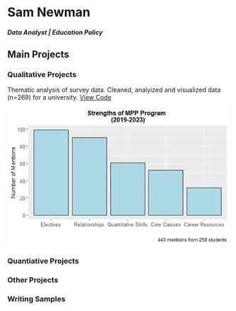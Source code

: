 # Sam Newman

##### Data Analyst | Education Policy 

## Main Projects 
### Qualitative Projects 
Thematic analysis of survey data. Cleaned, analyized and visualized data (n=269) for a university. 
[View Code](https://github.com/samuelnewman03/Portfolio-Projects/blob/main/Qualitative%20Project_Program%20Strengths.Rmd)

![Bike Study](https://github.com/samuelnewman03/samuelnewman03.github.io/blob/main/assets/Qualitative_Program%20Strengths.png)
### Quantiative Projects 

### Other Projects 

### Writing Samples 
